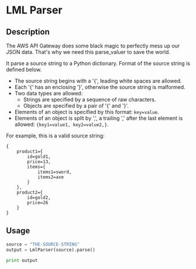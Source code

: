 # LML Parser

## Description

The AWS API Gateway does some black magic to perfectly mess up our JSON data.
That's why we need this parse_valuer to save the world.

It parse a source string to a Python dictionary. Format of the source
string is defined below.

* The source string begins with a '{', leading white spaces are allowed.
* Each '{' has an enclosing '}', otherwise the source string is malformed.
* Two data types are allowed:
    * Strings are specified by a sequence of raw characters.
    * Objects are specified by a pair of '{' and '}'.
* Elements of an object is specified by this format: `key=value`.
* Elements of an object is split by ',', a trailing ',' after the last element is allowed: `{key1=value1, key2=value2,}`.

For example, this is a valid source string:

```
{
    product1={
        id=gold1,
        price=13,
        items={
            items1=sword,
            items2=axe
        }
    },
    product2={
        id=gold2,
        price=26
    }
}
```
## Usage

```python
source = "THE-SOURCE-STRING"
output = LmlParser(source).parse()

print output
```